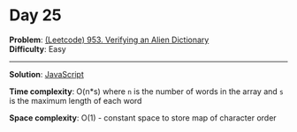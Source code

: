 # Day 25

**Problem**: [(Leetcode) 953. Verifying an Alien Dictionary](https://leetcode.com/problems/verifying-an-alien-dictionary/)  
**Difficulty**: Easy

---

**Solution**: [JavaScript](../solutions/verify-alien-dictionary.js)

**Time complexity**: O(n*s) where `n` is the number of words in the array and `s` is the maximum length of each word

**Space complexity**: O(1) - constant space to store map of character order

